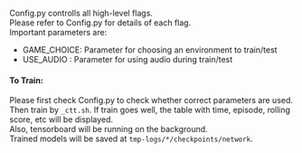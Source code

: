 Config.py controlls all high-level flags.  
Please refer to Config.py for details of each flag.  
Important parameters are:
* GAME_CHOICE: Parameter for choosing an environment to train/test
* USE_AUDIO  : Parameter for using audio during train/test

#### To Train:
Please first check Config.py to check whether correct parameters are used.  
Then train by `_ctt.sh`.
If train goes well, the table with time, episode, rolling score, etc will be displayed.  
Also, tensorboard will be running on the background.  
Trained models will be saved at `tmp-logs/*/checkpoints/network`.
